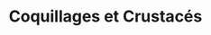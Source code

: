---
published: true
title: 'Coquillages et Crustacés'
collection: ailleurs
release_date: '2016-06-06 00:00:00'
image:
    user/pages/01.Emissions/ailleurs-133/ouiedire_ailleurs-133_cover-1.png: { name: ouiedire_ailleurs-133_cover-1.png, type: image/png, size: 512028, path: user/pages/01.Emissions/ailleurs-133/ouiedire_ailleurs-133_cover-1.png }
number: '133'
slug: ailleurs-133
taxonomy:
    dj: 'Le Crabe'
    artist: ['Big momma', 'Brian Lewis Saunders', 'Dj Scud & I-sound', 'Evil Nine feat Danny Brown', 'Fad Gadget', Furfriend, 'Gazelle twin', Harshlove, 'JK Flesh', 'Kim Gordon, Dj Olive & Ikue Mori', 'Maska Genetik', 'Monster Zoku Onsomb', 'Mykki Blanco', 'Point Invisible', Syndicate, 'The curse of the golden vampire', 'VORRS & Bloodmouth', Vorrs]
playlists:
    - { title: null, tracks: [{ timecode: '00:00:00', artists: ['Big momma'], title: Dentata }, { timecode: '00:02:27', artists: ['Gazelle twin'], title: Exorcise }, { timecode: '00:04:16', artists: ['Monster Zoku Onsomb'], title: 'Earth eaters' }, { timecode: '00:06:44', artists: [Furfriend], title: Fistfuck }, { timecode: '00:09:08', artists: ['Fad Gadget'], title: Insecticide }, { timecode: '00:11:57', artists: [Harshlove], title: 'Dance of the Sabbath' }, { timecode: '00:13:58', artists: ['Brian Lewis Saunders'], title: 'Pcp poetry' }, { timecode: '00:16:40', artists: ['Evil Nine feat Danny Brown'], title: 'the Black Brad Pitt (Gesaffelstein remix)' }, { timecode: '00:19:40', artists: [Vorrs], title: 'DPX (Cancer remix)' }, { timecode: '00:23:03', artists: ['VORRS & Bloodmouth'], title: Diphen }, { timecode: '00:25:27', artists: ['Point Invisible'], title: 'Fear of silence' }, { timecode: '00:28:15', artists: ['Maska Genetik'], title: Ocean }, { timecode: '00:31:47', artists: ['Kim Gordon, Dj Olive & Ikue Mori'], title: 'Take me Back' }, { timecode: '00:35:00', artists: [Syndicate], title: 'Hypnotize (RMX)' }, { timecode: '00:37:08', artists: ['The curse of the golden vampire'], title: Vermin }, { timecode: '00:39:59', artists: ['Dj Scud & I-sound'], title: 'Next one dead' }, { timecode: '00:42:33', artists: ['JK Flesh'], title: 'Boundless Submission' }, { timecode: '00:45:05', artists: ['Mykki Blanco'], title: 'For the homey''s' }] }
presentation: ''
image_hd:
    user/pages/01.Emissions/ailleurs-133/ouiedire_ailleurs-133_cover_hd.png: { name: ouiedire_ailleurs-133_cover_hd.png, type: image/png, size: 8504676, path: user/pages/01.Emissions/ailleurs-133/ouiedire_ailleurs-133_cover_hd.png }

---